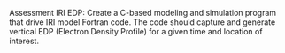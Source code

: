 Assessment IRI EDP: Create a C-based modeling and simulation program that drive IRI model Fortran code. 
The code should capture and generate vertical EDP (Electron Density Profile) for a given time and location of interest.  
